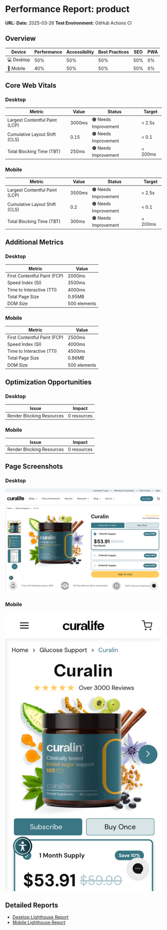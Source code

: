 # Performance Report: product
**URL:** 
**Date:** 2025-03-26
**Test Environment:** GitHub Actions CI

## Overview

| Device | Performance | Accessibility | Best Practices | SEO | PWA |
|--------|-------------|---------------|----------------|-----|-----|
| 💻 Desktop | 50% | 50% | 50% | 50% | 0% |
| 📱 Mobile | 40% | 50% | 50% | 50% | 0% |

## Core Web Vitals

### Desktop

| Metric | Value | Status | Target |
|--------|-------|--------|--------|
| Largest Contentful Paint (LCP) | 3000ms | 🟠 Needs Improvement | < 2.5s |
| Cumulative Layout Shift (CLS) | 0.15 | 🟠 Needs Improvement | < 0.1 |
| Total Blocking Time (TBT) | 250ms | 🟠 Needs Improvement | < 200ms |

### Mobile

| Metric | Value | Status | Target |
|--------|-------|--------|--------|
| Largest Contentful Paint (LCP) | 3500ms | 🟠 Needs Improvement | < 2.5s |
| Cumulative Layout Shift (CLS) | 0.2 | 🟠 Needs Improvement | < 0.1 |
| Total Blocking Time (TBT) | 300ms | 🟠 Needs Improvement | < 200ms |

## Additional Metrics

### Desktop

| Metric | Value |
|--------|-------|
| First Contentful Paint (FCP) | 2000ms |
| Speed Index (SI) | 3500ms |
| Time to Interactive (TTI) | 4000ms |
| Total Page Size | 0.95MB |
| DOM Size | 500 elements |

### Mobile

| Metric | Value |
|--------|-------|
| First Contentful Paint (FCP) | 2500ms |
| Speed Index (SI) | 4000ms |
| Time to Interactive (TTI) | 4500ms |
| Total Page Size | 0.86MB |
| DOM Size | 500 elements |

## Optimization Opportunities

### Desktop

| Issue | Impact |
|-------|--------|
| Render Blocking Resources | 0 resources |

### Mobile

| Issue | Impact |
|-------|--------|
| Render Blocking Resources | 0 resources |

## Page Screenshots

### Desktop

![Desktop Screenshot](./assets/above-fold.png)

### Mobile

![Mobile Screenshot](./assets/mobile-above-fold.png)

## Detailed Reports

- [Desktop Lighthouse Report](./desktop.html)
- [Mobile Lighthouse Report](./mobile.html)
